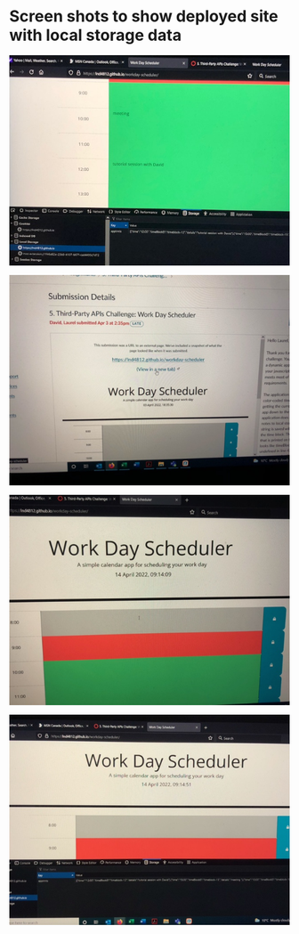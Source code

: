 # Screen shots to show deployed site with local storage data

![Apr13/22 screenshot of deployed webpage](assets/images/Apr13%20screenshot%20storage.jpg)

![Apr14/22 screenshot url accessed for grading assessment](assets/images/Apr14%20url.jpeg)

![Apr14/22 screenshotof deployed page](assets/images/Apr14%20webpage%20screenshot.jpeg)

![Apr14/22 screenshot showing items still in local storage](assets/images/Apr14%20screen%20shot%20showing%20items%20still%20saved%20in%20local%20storage.jpg)
